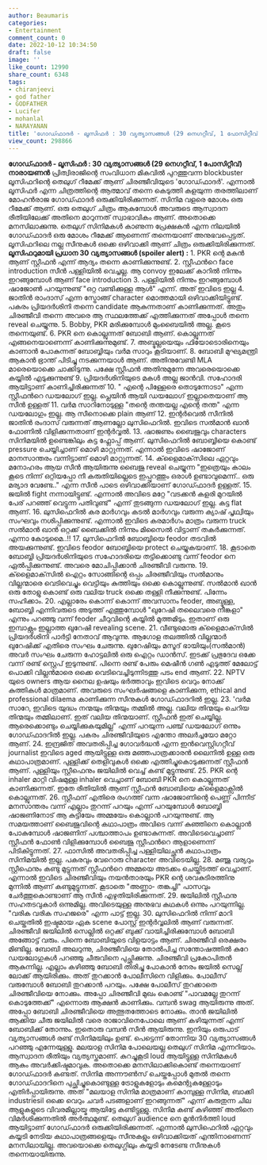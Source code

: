 ```yaml
---
author: Beaumaris
categories:
- Entertainment
comment_count: 0
date: 2022-10-12 10:34:50
draft: false
image: ''
like_count: 12990
share_count: 6348
tags:
- chiranjeevi
- god father
- GODFATHER
- Lucifer
- mohanlal
- NARAYANAN
title: 'ഗോഡ്ഫാദർ - ലൂസിഫർ : 30 വ്യത്യാസങ്ങൾ (29 നെഗറ്റീവ്, 1 പോസിറ്റീവ്)'
view_count: 298866
---
```


**ഗോഡ്ഫാദർ - ലൂസിഫർ : 30 വ്യത്യാസങ്ങൾ (29 നെഗറ്റീവ്, 1 പോസിറ്റീവ്)** **നാരായണൻ** പ്രിത്വിരാജിന്റെ സംവിധാന മികവിൽ പുറത്തുവന്ന blockbuster ലൂസിഫറിന്റെ തെലുഗ് റീമേക്ക് ആണ് ചിരഞ്ജീവിയുടെ 'ഗോഡ്ഫാദർ'. എന്നാൽ ലൂസിഫർ എന്ന ചിത്രത്തിന്റെ ആത്മാവ് തന്നെ കെടുത്തി കളയുന്ന തരത്തിലാണ് മോഹൻരാജ ഗോഡ്ഫാദർ ഒരുക്കിയിരിക്കുന്നത്. സിനിമ വളരെ മോശം ഒരു റീമേക്ക് ആണ്. ഒരു തെലുഗ് ചിത്രം ആകുമ്പോൾ അവരുടെ ആസ്വാദന രീതിയിലേക്ക് അതിനെ മാറുന്നത് സ്വാഭാവികം ആണ്. അതൊക്കെ മനസിലാക്കുന്നു. തെലുഗ് സിനിമകൾ കാണുന്ന പ്രേക്ഷകൻ എന്ന നിലയിൽ ഗോഡ്ഫാദർ ഒരു മോശം റീമേക്ക് ആണെന്ന് തന്നെയാണ് അനുഭവപ്പെട്ടത്. ലൂസിഫറിലെ നല്ല സീനുകൾ ഒക്കെ ഒഴിവാക്കി ആണ് ചിത്രം ഒരുക്കിയിരിക്കുന്നത്. **ലൂസിഫറുമായി പ്രധാന 30 വ്യത്യാസങ്ങൾ (spoiler alert) :** 1\. PKR ന്റെ മകൻ ആണ് സ്റ്റീഫൻ എന്ന് ആദ്യം തന്നെ കാണിക്കുന്നുണ്ട്. 2\. സ്റ്റീഫൻറെ face introduction സീൻ പള്ളിയിൽ വെച്ചല്ല. ആ convoy ഇലേക്ക് കാറിൽ നിന്നും ഇറങ്ങുമ്പോൾ ആണ് face introduction 3\. പള്ളിയിൽ നിന്നും ഇറങ്ങുമ്പോൾ ഷാജോൺ പറയുന്നുണ്ട് "ഒറ്റ വണ്ടിക്കുള്ള ആൾ" എന്ന്. അത് ഇവിടെ ഇല്ല 4\. ജാതിൻ രാംദാസ് എന്ന സ്ട്രോങ്ങ്‌ character മൊത്തമായി ഒഴിവാക്കിയിട്ടുണ്ട്. പകരം പ്രിയദർശിനി തന്നെ candidate ആകുന്നതാണ് കാണിക്കുന്നത്. അതും ചിരഞ്ജീവി തന്നെ അവരെ ആ സ്ഥലത്തേക്ക് എത്തിക്കുന്നത് അപ്പോൾ തന്നെ reveal ചെയ്യുന്നു. 5\. Bobby, PKR മരിക്കുമ്പോൾ മുംബൈയിൽ അല്ല. കൂടെ തന്നെയുണ്ട്. 6\. PKR നെ കൊല്ലുന്നത് ബോബി ആണ്. കൊല്ലുന്നത് എങ്ങനെയാണെന്ന് കാണിക്കുന്നുമുണ്ട്. 7\. അബ്ദുല്ലയെയും ഫിയോടൊരിനെയും കാണാൻ പോകുന്നത് ബോബ്ബിയും വർമ സാറും കൂടിയാണ്. 8\. ബോബി മുഘ്യമന്ത്രി ആകാൻ ഭ്രാന്ത്‌ പിടിച്ചു നടക്കുന്നയാൾ ആണ്. അതിനുവേണ്ടി MLA മാരെയൊക്കെ ചാക്കിടുന്നു. പക്ഷേ സ്റ്റീഫൻ അതിനുമുന്നേ അവരെയൊക്കെ കയ്യിൽ എടുക്കുന്നുണ്ട് 9\. പ്രിയദർശിനിയുടെ മകൾ അല്ല ജാൻവി. സഹോദരി ആയിട്ടാണ് കാണിച്ചിരിക്കുന്നത് 10\. " എന്റെ പിള്ളേരെ തൊടുന്നോടാ" എന്ന സ്റ്റീഫൻറെ ഡയലോഗ് ഇല്ല. പ്ലെയിൻ ആയി ഡയലോഗ് ഇല്ലാതെയാണ് ആ സീൻ ഉള്ളത് 11\. വർമ സാറിനോടുള്ള "തന്റെ തന്തയല്ല എന്റെ തന്ത" എന്ന ഡയലോഗും ഇല്ല. ആ സീനൊക്കെ plain ആണ് 12\. ഇന്റർവെൽ സീനിൽ ജാതിൻ രംദാസ് വരുന്നത് ആണല്ലോ ലുസിഫെറിൽ. ഇവിടെ സൽമാൻ ഖാൻ ഫോണിൽ വിളിക്കുന്നതാണ് ഇന്റർവ്വൽ. 13\. ഷാജണും ബൈജുവും characters സിനിമയിൽ ഉണ്ടെങ്കിലും കട്ട ഫ്ലോപ്പ് ആണ്. ലുസിഫെറിൽ ബോബ്ബിയെ കൊണ്ട് pressure ചെയ്യിച്ചാണ് മൊഴി മാറ്റുന്നത്. എന്നാൽ ഇവിടെ ഷാജോണ് മാനസാന്തരം വന്നിട്ടാണ് മൊഴി മാറ്റുന്നത്. 14\. ക്‌ളൈമാക്‌സിലെ ഏറ്റവും മനോഹരം ആയ സീൻ ആയിരുന്നു ബൈജു reveal ചെയ്യുന്ന "ഇത്രെയും കാലം കൂടെ നിന്ന് ഒറ്റിയപ്പോ നീ കരുതിയില്ലെടെ ഇപ്പുറത്തും ഒരാൾ ഉണ്ടാവുമെന്ന്.. ഒരു മര്യാദ വേണ്ടേ.." എന്ന സീൻ പാടെ ഒഴിവാക്കിയാണ് ഗോഡ്ഫാദർ ഉള്ളത്. 15\. ജയിൽ fight നന്നായിട്ടുണ്ട്. എന്നാൽ അവിടെ മറ്റേ "വടക്കൻ കളരി മുറയിൽ പേര് പറഞ്ഞ് വെട്ടുന്ന പതിവുണ്ട്" എന്ന് തുടങ്ങുന്ന ഡയലോഗ് ഇല്ല. കട്ട flat ആണ്. 16\. ലുസിഫെറിൽ കര മാർഗവും കടൽ മാർഗവും വരുന്ന ക്യാഷ് പൃഥ്വിയും സംഘവും നശിപ്പിക്കുന്നുണ്ട്. എന്നാൽ ഇവിടെ കരമാർഗം മാത്രം വരുന്ന truck സൽമാൻ ഖാൻ ഒറ്റക്ക് ബൈക്കിൽ നിന്നും മിസൈൽ വിട്ടാണ് തകർക്കുന്നത്. എന്നാ കോടുമൈ..!! 17\. ലുസിഫെറിൽ ബോബ്ബിയെ feodor തടവിൽ അയക്കുന്നുണ്ട്. ഇവിടെ feodor ബോബ്ബിയെ protect ചെയ്യുകയാണ്. 18\. കൂടാതെ ബോബ്ബി പ്രിയദർശിനിയുടെ സഹോദരിയെ തട്ടിക്കൊണ്ടു വന്ന് feodor നെ ഏൽപ്പിക്കുന്നുണ്ട്. അവരെ മോചിപ്പിക്കാൻ ചിരഞ്ജീവി വരുന്നു. 19\. ക്‌ളൈമാക്‌സിൽ ഐറ്റം സോങ്ങിന്റെ ഒപ്പം ചിരഞ്ജീവിയും സൽമാനും വില്ലന്മാരെ വെടിവെച്ചും വെട്ടിയും കുത്തിയും ഒക്കെ കൊല്ലുന്നുണ്ട്. സൽമാൻ ഖാൻ ഒരു തോളു കൊണ്ട് ഒരു വലിയ truck ഒക്കെ തള്ളി നീക്കുന്നുണ്ട്. പിന്നേം സഹിക്കാം. 20\. എല്ലാരേം കൊന്ന് കൊന്ന് അവസാനം feoder, അബ്ദുള്ള, ബോബ്ബി എന്നിവരുടെ അടുത്ത് എത്തുമ്പോൾ "ഖുറേഷി തലൈവരെ നീങ്കളാ" എന്നും പറഞ്ഞു വന്ന് feoder ചീറുവിന്റെ കയ്യിൽ മുത്തമിടും. ഇതാണ് ഒരു ഇമ്പാക്റ്റും ഇല്ലാത്ത ഖുറേഷി revealing scene. 21\. വീണ്ടുമൊരു ക്‌ളൈമാക്‌സിൽ പ്രിയദർശിനി പാർട്ടി നേതാവ് ആവുന്നു. ആഗോള തലത്തിൽ വില്ലന്മാർ ഖുറേഷിക്ക് എതിരെ സംഘം ചേരുന്നു. ഖുറേഷിയും മസൂദ് ഭായിയും(സൽമാൻ) അവർ സംഘം ചേരുന്ന ഹോട്ടലിൽ ഒരു ഐറ്റം ഡാൻസ്. ഇടക്ക് പ്രഭുദേവ ഒക്കേ വന്ന് രണ്ട് സ്റ്റെപ് ഇടുന്നുണ്ട്. പിന്നെ രണ്ട് പേരും മെഷീൻ ഗൺ എടുത്ത് മേലോട്ട് പൊക്കി വില്ലൻമാരെ ഒക്കെ വെടിവെച്ചിടുന്നിടത്തു പടം end ആണ്. 22\. NPTV യുടെ owners ആയ നൈല ഉഷയും ഭർത്താവും ഇവിടെ വെറും നോക്ക് കുത്തികൾ മാത്രമാണ്. അവരുടെ സംഘർഷങ്ങളെ കാണിക്കുന്ന, ethical and professional dilaema കാണിക്കുന്ന സീനുകൾ ഗോഡ്ഫാദറിൽ ഇല്ല. 23\. 'വർമ സാറേ, ഇവിടെ യുദ്ധം നന്മയും തിന്മയും തമ്മിൽ അല്ല. വലിയ തിന്മയും ചെറിയ തിന്മയും തമ്മിലാണ്. ഇത് വലിയ തിന്മയാണ്. സ്റ്റീഫൻ ഇത് ചെയ്യില്ല. ആരെക്കൊണ്ടും ചെയ്യിക്കുകയുമില്ല" എന്ന് പറയുന്ന പഞ്ച് ഡയലോഗ് ഒന്നും ഗോഡ്ഫാദറിൽ ഇല്ല. പകരം ചിരഞ്ജീവിയുടെ എന്തോ അലർച്ചയോ മറ്റോ ആണ്. 24\. ഇന്ദ്രജിത് അവതരിപ്പിച്ച ഗോവർദ്ധൻ എന്ന ഇൻവെസ്റ്റിഗറ്റീവ് journalist ഇവിടെ aged ആയിട്ടുള്ള ഒരു മഞ്ഞപാത്രക്കാരൻ ലൈനിൽ ഉള്ള ഒരു കഥാപാത്രമാണ്. പുള്ളിക്ക് തെളിവുകൾ ഒക്കെ എത്തിച്ചുകൊടുക്കുന്നത് സ്റ്റീഫൻ ആണ്. പുള്ളിയും സ്റ്റീഫെനും ജയിലിൽ വെച്ച് കണ്ട് മുട്ടുന്നുണ്ട്. 25\. PKR ന്റെ inhaler മാറ്റി വിഷമുള്ള inhaler വെച്ചാണ് ബോബി PKR നെ കൊല്ലുന്നത് കാണിക്കുന്നത്. ഇതേ രീതിയിൽ ആണ് സ്റ്റീഫൻ ബോബിയെ ക്‌ളൈമാക്സിൽ കൊല്ലുന്നത്. 26\. സ്റ്റീഫന് എതിരെ രംഗത്ത് വന്ന ഷാജോണിന്റെ പെണ്ണ് പിന്നീട് മനസാന്തരം വന്ന് എല്ലാം തുറന്ന് പറയും എന്ന് പറയുമ്പോൾ ബോബ്ബി ഷാജണിനോട് ആ കുട്ടിയേം അമ്മയേം കൊല്ലാൻ പറയുന്നുണ്ട്. ആ സമയത്താണ് ബൈജുവിന്റെ കഥാപാത്രം അവിടെ വന്ന് കുഞ്ഞിനെ കൊല്ലാൻ പോകുമ്പോൾ ഷാജണിന് പശ്ചാത്താപം ഉണ്ടാകുന്നത്. അവിടെവെച്ചാണ് സ്റ്റീഫൻ ഫോൺ വിളിക്കുമ്പോൾ ബൈജു സ്റ്റീഫൻറെ ആളാണെന്ന് പിടികിട്ടുന്നത്. 27\. ഫാസിൽ അവതരിപ്പിച്ച പള്ളിയിലച്ഛൻ കഥാപാത്രം സിനിമയിൽ ഇല്ല. പകരവും വേറൊരു character അവിടെയില്ല. 28\. മഞ്ജു വര്യറും സ്റ്റീഫെനും കണ്ടു മുട്ടുന്നത് സ്റ്റീഫൻറെ അമ്മയെ അടക്കം ചെയ്തിടത്ത് വെച്ചാണ്. എന്നാൽ ഇവിടെ ചിരഞ്ജീവിയും നയൻതാരയും PKR ന്റെ ശവകുടിരത്തിനു മുന്നിൽ ആണ് കണ്ടുമുട്ടുന്നത്. കൂടാതെ "അണ്ണാ- തങ്കച്ചി" പാസവും ചേർത്തുകൊണ്ടാണ് ആ സീൻ എഴുതിയിരിക്കുന്നത്. 29\. ജയിലിൽ സ്റ്റീഫനു സഹതടവുകാർ ഒന്നുമില്ല. അവിടെയുള്ള അനുഭവ കഥകൾ ഒന്നും പറയുന്നില്ല. "വരിക വരിക സഹജരെ" എന്ന പാട്ട് ഇല്ല. 30\. ലുസിഫെറിൽ നിന്ന് മാറി ചെയ്തതിൽ ഇഷ്ടമായ ഏക scene പോസ്റ്റ്‌ ഇന്റർവ്വലിൽ ആണ് വരുന്നത്. ചിരഞ്ജീവി ജയിലിൽ സെല്ലിൽ ഒറ്റക്ക് ബുക്ക്‌ വായിച്ചിരിക്കുമ്പോൾ ബോബി അങ്ങോട്ട് വരും. പിന്നെ ബോബിയുടെ വിളയാട്ടം ആണ്. ചിരഞ്ജീവി ഒരക്ഷരം മിണ്ടില്ല. ബോബി അലറുന്നു, ചിരഞ്ജീവിയെ തോൽപിച്ച സന്തോഷത്തിൽ കുറേ ഡയലോഗുകൾ പറഞ്ഞു ചീരുവിനെ പുച്ഛിക്കുന്നു. ചിരഞ്ജീവി പ്രകോപിതൻ ആകുന്നില്ല. എല്ലാം കഴിഞ്ഞു ബോബി തിരിച്ചു പോകാൻ നേരം ജയിൽ സെല്ല് ലോക്ക് ആയിരിക്കും. അത് തുറക്കാൻ പോലീസിനെ വിളിക്കും. പോലീസ് വരുമ്പോൾ ബോബി തുറക്കാൻ പറയും. പക്ഷേ പോലീസ് തുറക്കാതെ ചിരഞ്ജീവിയെ നോക്കും. അപ്പോ ചിരഞ്ജീവി മുഖം കൊണ്ട് "പാവമല്ലേ തുറന്ന് കൊടുത്തേക്ക്" എന്നൊരു ആക്ഷൻ കാണിക്കും. വമ്പൻ swag ആയിരുന്നു അത്. അപ്പോ ബോബി ചിരഞ്ജീവിയെ അത്ഭുതത്തോടെ നോക്കും. താൻ ജയിലിൽ ആക്കിയ ചീരു ജയിലിൽ വരെ രാജാവിനെപോലെ ആണ് കഴിയുന്നത് എന്ന് ബോബിക്ക് തോന്നും. ഇതൊരു വമ്പൻ സീൻ ആയിരുന്നു. ഇനിയും ഒരുപാട് വ്യത്യാസങ്ങൾ രണ്ട് സിനിമയിലും ഉണ്ട്. പെട്ടെന്ന് തോന്നിയ 30 വ്യത്യാസങ്ങൾ പറഞ്ഞു എന്നേയുള്ളു. മലയാള സിനിമ പോലെയല്ല തെലുഗ് സിനിമ എന്നറിയാം. ആസ്വാദന രീതിയും വ്യത്യസ്തമാണ്. കുറച്ചുകൂടി loud ആയിട്ടുള്ള സിനിമകൾ ആകും അവർക്കിഷ്ടമാവുക. അതൊക്കെ മനസിലാക്കികൊണ്ട് തന്നെയാണ് ഗോഡ്ഫാദർ കണ്ടത്. സിനിമ അന്നൗൺസ് ചെയ്തപ്പോൾ മുതൽ തന്നെ ഗോഡ്ഫാദറിനെ പുച്ഛിച്ചുകൊണ്ടുള്ള ട്രോളുകളോടും കമെന്റുകള്ളോടും എതിർപ്പായിരുന്നു. അത് "മലയാള സിനിമ മാത്രമാണ് കാമ്പുള്ള സിനിമ, ബാക്കി industriesil ഒക്കെ വെറും ചവർ പടങ്ങളാണ് ഇറങ്ങുന്നത്" എന്ന് കരുതുന്ന ചില ആളുകളുടെ വിവരമില്ലായ്മ ആയിട്ടേ കണ്ടിട്ടുള്ളു. സിനിമ കണ്ട് കഴിഞ്ഞ് അതിനെ വിമർശിക്കുന്നതിൽ അർത്ഥമുണ്ട്. തെലുഗ് audience നെ മുൻനിർത്തി loud ആയിട്ടാണ് ഗോഡ്ഫാദർ ഒരുക്കിയിരിക്കുന്നത്. എന്നാൽ ലുസിഫെറിൽ ഏറ്റവും കയ്യടി നേടിയ കഥാപാത്രങ്ങളെയും സീനുകളും ഒഴിവാക്കിയത് എന്തിനാണെന്ന് മനസിലായില്ല. അവയൊക്കെ തെലുഗ്ഗിലും കയ്യടി നേടേണ്ട സീനുകൾ തന്നെയായിരുന്നു.